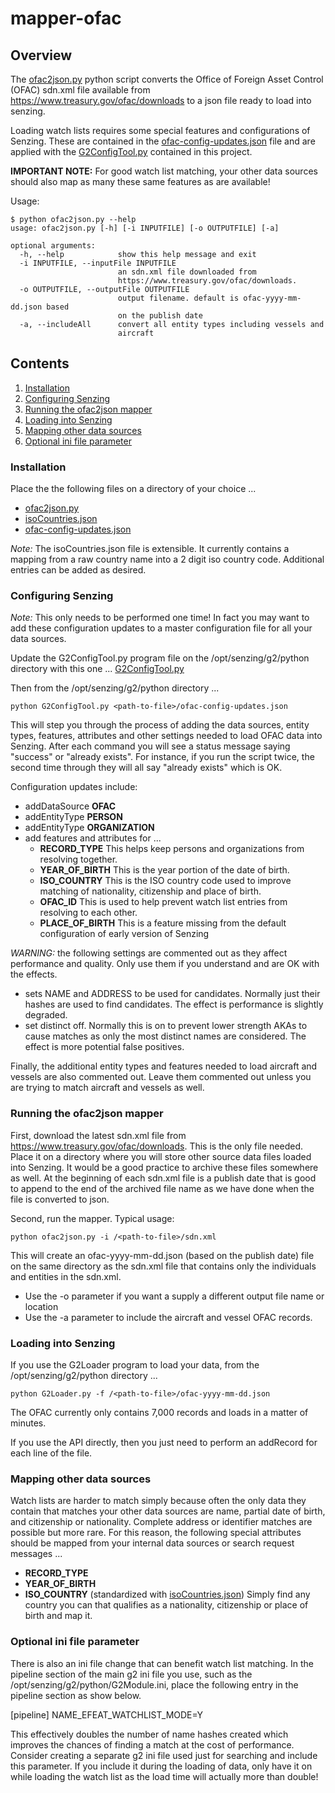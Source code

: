 # mapper-ofac

## Overview

The [ofac2json.py](ofac2json.py) python script converts the Office of Foreign Asset Control (OFAC)
sdn.xml file available from https://www.treasury.gov/ofac/downloads to a json file ready to load into 
senzing. 

Loading watch lists requires some special features and configurations of Senzing. These are contained in the 
[ofac-config-updates.json](ofac-config-updates.json) file and are applied with the [G2ConfigTool.py](G2ConfigTool.py) contained in this project.

**IMPORTANT NOTE:** For good watch list matching, your other data sources should also map as many these same features as are available!

Usage:
```console
$ python ofac2json.py --help
usage: ofac2json.py [-h] [-i INPUTFILE] [-o OUTPUTFILE] [-a]

optional arguments:
  -h, --help            show this help message and exit
  -i INPUTFILE, --inputFile INPUTFILE
                        an sdn.xml file downloaded from
                        https://www.treasury.gov/ofac/downloads.
  -o OUTPUTFILE, --outputFile OUTPUTFILE
                        output filename. default is ofac-yyyy-mm-dd.json based
                        on the publish date
  -a, --includeAll      convert all entity types including vessels and
                        aircraft
```

## Contents

1. [Installation](#installation)
2. [Configuring Senzing](#Configuring-Senzing)
3. [Running the ofac2json mapper](#Running-the-ofac2json-mapper)
4. [Loading into Senzing](#Loading-into-Senzing)
5. [Mapping other data sources](#Mapping-other-data-sources)
5. [Optional ini file parameter](#Optional-ini-file-parameter)

### Installation

Place the the following files on a directory of your choice ...
- [ofac2json.py](ofac2json.py) 
- [isoCountries.json](isoCountries.json)
- [ofac-config-updates.json](ofac-config-updates.json)

*Note:* The isoCountries.json file is extensible.   It currently contains a mapping from a raw country name into a 2 digit iso country code. Additional entries can be added as desired.

### Configuring Senzing

*Note:* This only needs to be performed one time! In fact you may want to add these configuration updates to a master configuration file for all your data sources.

Update the G2ConfigTool.py program file on the /opt/senzing/g2/python directory with this one ... [G2ConfigTool.py](G2ConfigTool.py)

Then from the /opt/senzing/g2/python directory ...
```console
python G2ConfigTool.py <path-to-file>/ofac-config-updates.json
```
This will step you through the process of adding the data sources, entity types, features, attributes and other settings needed to load OFAC data into Senzing. After each command you will see a status message saying "success" or "already exists".  For instance, if you run the script twice, the second time through they will all say "already exists" which is OK.

Configuration updates include:
- addDataSource **OFAC**
- addEntityType **PERSON**
- addEntityType **ORGANIZATION**
- add features and attributes for ...
    - **RECORD_TYPE** This helps keep persons and organizations from resolving together.
    - **YEAR_OF_BIRTH** This is the year portion of the date of birth.
    - **ISO_COUNTRY** This is the ISO country code used to improve matching of nationality, citizenship and place of birth.
    - **OFAC_ID** This is used to help prevent watch list entries from resolving to each other.
    - **PLACE_OF_BIRTH** This is a feature missing from the default configuration of early version of Senzing

*WARNING:* the following settings are commented out as they affect performance and quality. Only use them if you understand and are OK with the effects.
- sets NAME and ADDRESS to be used for candidates. Normally just their hashes are used to find candidates.  The effect is performance is slightly degraded.
- set distinct off.  Normally this is on to prevent lower strength AKAs to cause matches as only the most distinct names are considered. The effect is more potential false positives.

Finally, the additional entity types and features needed to load aircraft and vessels are also commented out.  Leave them commented out unless you are trying to match aircraft and vessels as well.

### Running the ofac2json mapper

First, download the latest sdn.xml file from https://www.treasury.gov/ofac/downloads. This is the only file needed. Place it on a directory where you will store other source data files loaded into Senzing. It would be a good practice to archive these files somewhere as well.  At the beginning of each sdn.xml file is a publish date that is good to append to the end of the archived file name as we have done when the file is converted to json.

Second, run the mapper.  Typical usage:
```console
python ofac2json.py -i /<path-to-file>/sdn.xml
```
This will create an ofac-yyyy-mm-dd.json (based on the publish date) file on the same directory as the sdn.xml file that contains only the individuals and entities in the sdn.xml.

- Use the -o parameter if you want a supply a different output file name or location
- Use the -a parameter to include the aircraft and vessel OFAC records.

### Loading into Senzing

If you use the G2Loader program to load your data, from the /opt/senzing/g2/python directory ...
```console
python G2Loader.py -f /<path-to-file>/ofac-yyyy-mm-dd.json
```
The OFAC currently only contains 7,000 records and loads in a matter of minutes.

If you use the API directly, then you just need to perform an addRecord for each line of the file.

### Mapping other data sources

Watch lists are harder to match simply because often the only data they contain that matches your other data sources are name, partial date of birth, and citizenship or nationality.  Complete address or identifier matches are possible but more rare. For this reason, the following special attributes should be mapped from your internal data sources or search request messages ... 
- **RECORD_TYPE**
- **YEAR_OF_BIRTH**
- **ISO_COUNTRY** (standardized with [isoCountries.json](isoCountries.json)) Simply find any country you can that qualifies as a nationality, citizenship or place of birth and map it.

### Optional ini file parameter

There is also an ini file change that can benefit watch list matching.  In the pipeline section of the main g2 ini file you use, such as the /opt/senzing/g2/python/G2Module.ini, place the following entry in the pipeline section as show below.

[pipeline]
 NAME_EFEAT_WATCHLIST_MODE=Y

This effectively doubles the number of name hashes created which improves the chances of finding a match at the cost of performance.  Consider creating a separate g2 ini file used just for searching and include this parameter.  If you include it during the loading of data, only have it on while loading the watch list as the load time will actually more than double! 


